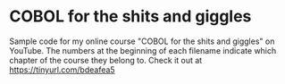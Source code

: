 # COBOL for the shits and giggles

Sample code for my online course "COBOL for the shits and giggles" on YouTube.
The numbers at the beginning of each filename indicate which chapter of the course they belong to.
Check it out at https://tinyurl.com/bdeafea5
